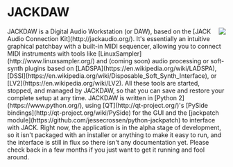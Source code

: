 JACKDAW
=======
<img align="right" src="https://raw.githubusercontent.com/jessecrossen/jackdaw/master/src/jackdaw/icons/logo_256.png"/>
JACKDAW is a Digital Audio Workstation (or DAW), based on the [JACK Audio Connection Kit](http://jackaudio.org/). It's essentially an intuitive graphical patchbay with a built-in MIDI sequencer, allowing you to connect MIDI instruments with tools like [LinuxSampler](http://www.linuxsampler.org/) and (coming soon) audio processing or soft-synth plugins based on [LADSPA](https://en.wikipedia.org/wiki/LADSPA), [DSSI](https://en.wikipedia.org/wiki/Disposable_Soft_Synth_Interface), or [LV2](https://en.wikipedia.org/wiki/LV2). All these tools are started, stopped, and managed by JACKDAW, so that you can save and restore your complete setup at any time. JACKDAW is written in [Python 2](https://www.python.org/), using [QT](http://qt-project.org/)'s [PySide bindings](http://qt-project.org/wiki/PySide) for the GUI and the [jackpatch module](https://github.com/jessecrossen/python-jackpatch) to interface with JACK. Right now, the application is in the alpha stage of development, so it isn't packaged with an installer or anything to make it easy to run, and the interface is still in flux so there isn't any documentation yet. Please check back in a few months if you just want to get it running and fool around.
